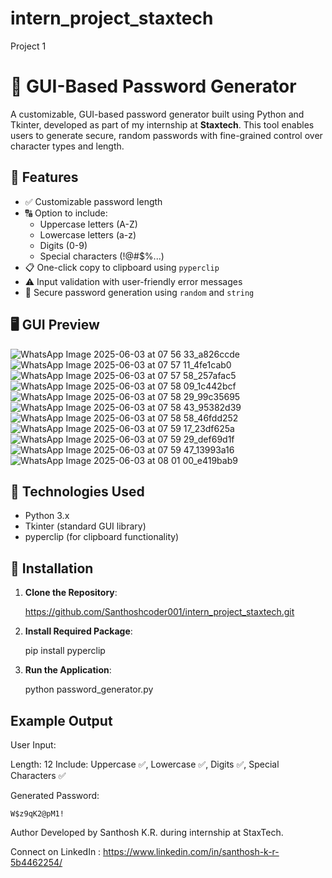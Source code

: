 # intern_project_staxtech

Project 1

# 🔐 GUI-Based Password Generator

A customizable, GUI-based password generator built using Python and Tkinter, developed as part of my internship at **Staxtech**. This tool enables users to generate secure, random passwords with fine-grained control over character types and length.

## 📌 Features

- ✅ Customizable password length  
- 🔠 Option to include:
  - Uppercase letters (A-Z)
  - Lowercase letters (a-z)
  - Digits (0-9)
  - Special characters (!@#$%...)
- 📋 One-click copy to clipboard using `pyperclip`
- ⚠️ Input validation with user-friendly error messages
- 🧠 Secure password generation using `random` and `string`


## 🖥️ GUI Preview


![WhatsApp Image 2025-06-03 at 07 56 33_a826ccde](https://github.com/user-attachments/assets/9f1c13c2-f525-471d-9240-0999ddd590a6)
![WhatsApp Image 2025-06-03 at 07 57 11_4fe1cab0](https://github.com/user-attachments/assets/5d305e47-2410-4441-8409-fcbacf5d1613)
![WhatsApp Image 2025-06-03 at 07 57 58_257afac5](https://github.com/user-attachments/assets/78b56d79-2d7f-4dbe-b71d-226a18ed0818)
![WhatsApp Image 2025-06-03 at 07 58 09_1c442bcf](https://github.com/user-attachments/assets/dd4de2db-16a0-447e-9aca-a7eccc2cb39a)
![WhatsApp Image 2025-06-03 at 07 58 29_99c35695](https://github.com/user-attachments/assets/7baccc1c-6901-443d-b06b-60cb19a17ad3)
![WhatsApp Image 2025-06-03 at 07 58 43_95382d39](https://github.com/user-attachments/assets/3b81dd89-648b-4bcf-b242-e289c9b85679)
![WhatsApp Image 2025-06-03 at 07 58 58_46fdd252](https://github.com/user-attachments/assets/0bf3254a-b6d0-4bc7-a319-cfa747afd4a4)
![WhatsApp Image 2025-06-03 at 07 59 17_23df625a](https://github.com/user-attachments/assets/1e989dc4-40ee-4071-91f9-0a2ee7413f0d)
![WhatsApp Image 2025-06-03 at 07 59 29_def69d1f](https://github.com/user-attachments/assets/9b3bfda7-2959-4bc5-b30a-d6a89070c5f2)
![WhatsApp Image 2025-06-03 at 07 59 47_13993a16](https://github.com/user-attachments/assets/2f6c1c27-d560-4d94-97d9-07b569aa703a)
![WhatsApp Image 2025-06-03 at 08 01 00_e419bab9](https://github.com/user-attachments/assets/c16e9b2d-6f3f-449e-8641-22a8878f9375)


## 🚀 Technologies Used

- Python 3.x
- Tkinter (standard GUI library)
- pyperclip (for clipboard functionality)


## 🧩 Installation

1. **Clone the Repository**:
   
   https://github.com/Santhoshcoder001/intern_project_staxtech.git
  
2. **Install Required Package**:

      pip install pyperclip
   
4. **Run the Application**:

   python password_generator.py


## Example Output

User Input:

  Length: 12
  Include: Uppercase ✅, Lowercase ✅, Digits ✅, Special Characters ✅

  Generated Password:

    W$z9qK2@pM1!

Author
Developed by Santhosh K.R. during internship at StaxTech.

Connect on LinkedIn : https://www.linkedin.com/in/santhosh-k-r-5b4462254/ 
